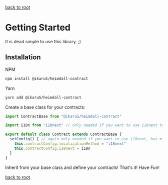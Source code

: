 [back to root](../README.md#Documentation)

# Getting Started

It is dead simple to use this library. ;)

## Installation

NPM

```bash
npm install @ikaru5/heimdall-contract
```

Yarn

```bash
yarn add @ikaru5/heimdall-contract
```

Create a base class for your contracts:

```Javascript
import ContractBase from "@ikaru5/heimdall-contract"

import i18n from "i18next" // only needed if you want to use i18next to localize your validation messages

export default class Contract extends ContractBase {
  setConfig() { // again only needed if you want to use i18next, but might be useful for other things in the future too
    this.contractConfig.localizationMethod = "i18next"
    this.contractConfig.i18next = i18n
  }
}
```

Inherit from your base class and define your contracts! That's it! Have Fun!

[back to root](../README.md#Documentation)